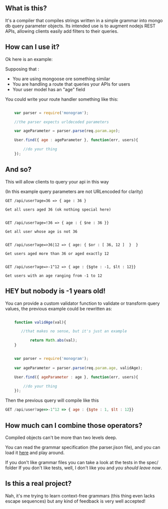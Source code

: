 What is this?
-------------

It's a compiler that compiles strings written in a simple grammar into mongo db query parameter objects.
Its intended use is to augment nodejs REST APIs, allowing clients easily add filters to their queries.


How can I use it?
-----------------

Ok here is an example:

Supposing that :

* You are using mongoose ore something similar
* You are handling a route that queries your APIs for users
* Your user model has an "age" field

You could write your route handler something like this:

```javascript

	var parser = require('monogram');

	//the parser expects urldecoded parameters 

	var ageParameter = parser.parse(req.param.age);

	User.find({ age : ageParameter }, function(err, users){

		//do your thing
	});

```


And so?
------

This will allow clients to query your api in this way

(In this example query parameters are not URLencoded for clarity)


```
GET /api/user?age=36 => { age : 36 }

Get all users aged 36 (ok nothing special here)


GET /api/user?age=!36 => { age : { $ne : 36 }}

Get all user whose age is not 36


GET /api/user?age=>36|12 => { age: { $or : [ 36, 12 ]  }  }

Get users aged more than 36 or aged exactly 12


GET /api/user?age=>-1^12 => { age : {$gte : -1, $lt : 12}} 

Get users with an age ranging from -1 to 12

```

HEY but nobody is -1 years old!
------------------------------

You can provide a custom validator function to validate or transform query values,
the previous example could be rewritten as:

```javascript

	function validAge(val){

	   //that makes no sense, but it's just an example

           return Math.abs(val);
	}


	var parser = require('monogram');
	
	var ageParameter = parser.parse(req.param.age, validAge);

	User.find({ ageParameter : age }, function(err, users){

		//do your thing
	});

```

Then the previous query will compile like this


```javascript
GET /api/user?age=>-1^12 => { age : {$gte : 1, $lt : 12}} 

```


How much can I combine those operators?
---------------------------------------

Compiled objects can't be more than two levels deep.

You can read the grammar specification (the parser.jison file), 
and you can load it [here](https://zaach.github.io/jison/try/) and play around.

If you don't like grammar files you can take a look at the tests in the spec/ folder
If you don't like tests, well, I don't like you and _you should leave now_.



Is this a real project?
-----------------------
Nah, it's me trying to learn context-free grammars (this thing even lacks escape sequences)
but any kind of feedback is very well accepted!








